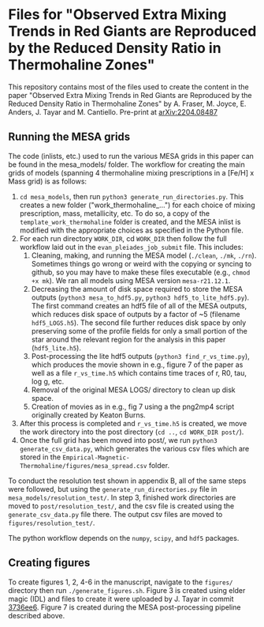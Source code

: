 # Files for "Observed Extra Mixing Trends in Red Giants are Reproduced by the Reduced Density Ratio in Thermohaline Zones"

This repository contains most of the files used to create the content in the paper "Observed Extra Mixing Trends in Red Giants are Reproduced by the Reduced Density Ratio in Thermohaline Zones" by A. Fraser, M. Joyce, E. Anders, J. Tayar and M. Cantiello. Pre-print at [arXiv:2204.08487](https://arxiv.org/abs/2204.08487)


## Running the MESA grids

The code (inlists, etc.) used to run the various MESA grids in this paper can be found in the mesa_models/ folder.
The workflow for creating the main grids of models (spanning 4 thermohaline mixing prescriptions in a [Fe/H] x Mass grid) is as follows:

1. `cd mesa_models`, then run `python3 generate_run_directories.py`. This creates a new folder ("work_thermohaline_...") for each choice of mixing prescription, mass, metallicity, etc. To do so, a copy of the `template_work_thermohaline` folder is created, and the MESA inlist is modified with the appropriate choices as specified in the Python file.
2. For each run directory `WORK_DIR`, cd `WORK_DIR` then follow the full workflow laid out in the `evan_pleiades_job_submit` file. This includes:
    1.  Cleaning, making, and running the MESA model (`./clean`, `./mk`, `./rn`). Sometimes things go wrong or weird with the copying or syncing to github, so you may have to make these files executable (e.g., `chmod +x mk`). We ran all models using MESA version `mesa-r21.12.1`.
    2.  Decreasing the amount of disk space required to store the MESA outputs (`python3 mesa_to_hdf5.py`, `python3 hdf5_to_lite_hdf5.py`). The first command creates an hdf5 file of all of the MESA outputs, which reduces disk space of outputs by a factor of ~5 (filename `hdf5_LOGS.h5`). The second file further reduces disk space by only preserving some of the profile fields for only a small portion of the star around the relevant region for the analysis in this paper (`hdf5_lite.h5`).
    3.  Post-processing the lite hdf5 outputs (`python3 find_r_vs_time.py`), which produces the movie shown in e.g., figure 7 of the paper as well as a file `r_vs_time.h5` which contains time traces of r, R0, tau, log g, etc.
    4.  Removal of the original MESA LOGS/ directory to clean up disk space.
    5.  Creation of movies as in e.g., fig 7 using a the png2mp4 script originally created by Keaton Burns.
3. After this process is completed and `r_vs_time.h5` is created, we move the work directory into the post directory (`cd ..`, `cd WORK_DIR post/`).
4. Once the full grid has been moved into post/, we run `python3 generate_csv_data.py`, which generates the various csv files which are stored in the `Empirical-Magnetic-Thermohaline/figures/mesa_spread.csv` folder.

To conduct the resolution test shown in appendix B, all of the same steps were followed, but using the `generate_run_directories.py` file in `mesa_models/resolution_test/`. In step 3, finished work directories are moved to `post/resolution_test/`, and the csv file is created using the `generate_csv_data.py` file there. The output csv files are moved to `figures/resolution_test/`.

The python workflow depends on the `numpy`, `scipy`, and `hdf5` packages.

## Creating figures

To create figures 1, 2, 4-6 in the manuscript, navigate to the `figures/` directory then run `./generate_figures.sh`. 
Figure 3 is created using elder magic (IDL) and files to create it were uploaded by J. Tayar in commit [3736ee6](https://github.com/afraser3/Empirical-Magnetic-Thermohaline/commit/3736ee64cef2af9f285e81acc35ff172217fa902).
Figure 7 is created during the MESA post-processing pipeline described above.
